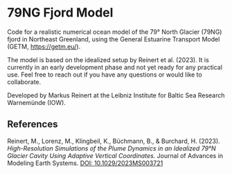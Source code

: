 # 79NG Fjord Model
Code for a realistic numerical ocean model of the 79° North Glacier (79NG) fjord in Northeast Greenland, using the General Estuarine Transport Model (GETM, <https://getm.eu/>).

The model is based on the idealized setup by Reinert et al. (2023).
It is currently in an early development phase and not yet ready for any practical use.
Feel free to reach out if you have any questions or would like to collaborate.

Developed by Markus Reinert at the Leibniz Institute for Baltic Sea Research Warnemünde (IOW).

## References
Reinert, M., Lorenz, M., Klingbeil, K., Büchmann, B., & Burchard, H. (2023). _High-Resolution Simulations of the Plume Dynamics in an Idealized 79°N Glacier Cavity Using Adaptive Vertical Coordinates._ Journal of Advances in Modeling Earth Systems. [DOI: 10.1029/2023MS003721](https://doi.org/10.1029/2023MS003721)
